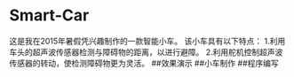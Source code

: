 # Smart-Car
这是我在2015年暑假凭兴趣制作的一款智能小车。
该小车具有以下特点：
1.利用车头的超声波传感器检测与障碍物的距离，以进行避障。
2.利用舵机控制超声波传感器的转动，使检测障碍物更为灵活。
##效果演示
##小车制作
##程序编写
